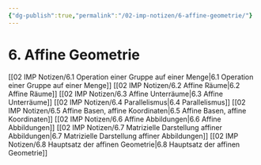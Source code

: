 ```yaml
---
{"dg-publish":true,"permalink":"/02-imp-notizen/6-affine-geometrie/"}
---
```


# 6. Affine Geometrie
[[02 IMP Notizen/6.1 Operation einer Gruppe auf einer Menge|6.1 Operation einer Gruppe auf einer Menge]]
[[02 IMP Notizen/6.2 Affine Räume|6.2 Affine Räume]]
[[02 IMP Notizen/6.3 Affine Unterräume|6.3 Affine Unterräume]]
[[02 IMP Notizen/6.4 Parallelismus|6.4 Parallelismus]]
[[02 IMP Notizen/6.5 Affine Basen, affine Koordinaten|6.5 Affine Basen, affine Koordinaten]]
[[02 IMP Notizen/6.6 Affine Abbildungen|6.6 Affine Abbildungen]]
[[02 IMP Notizen/6.7 Matrizielle Darstellung affiner Abbildungen|6.7 Matrizielle Darstellung affiner Abbildungen]]
[[02 IMP Notizen/6.8 Hauptsatz der affinen Geometrie|6.8 Hauptsatz der affinen Geometrie]]
